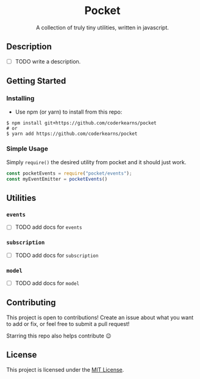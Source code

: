 <div align="center">
    <h1>Pocket</h1>
    <p>A collection of truly tiny utilities, written in javascript.</p>
</div>

## Description

- [ ] TODO write a description.

## Getting Started

### Installing


* Use npm (or yarn) to install from this repo:

```shell
$ npm install git+https://github.com/coderkearns/pocket
# or
$ yarn add https://github.com/coderkearns/pocket
```

### Simple Usage

Simply `require()` the desired utility from pocket and it should just work.

```javascript
const pocketEvents = require("pocket/events");
const myEventEmitter = pocketEvents()
```

## Utilities

### `events`

- [ ] TODO add docs for `events`

### `subscription`

- [ ] TODO add docs for `subscription`

### `model`

- [ ] TODO add docs for `model`

## Contributing

This project is open to contributions! Create an issue about what you want to add or fix, or feel free to submit a pull request!

Starring this repo also helps contribute 😉

## License

This project is licensed under the [MIT License](https://choosealicense.com/licenses/mit/).
